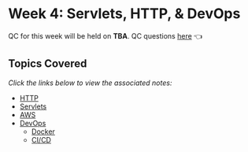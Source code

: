 # Week 4: Servlets, HTTP, & DevOps
QC for this week will be held on **TBA**. QC questions [here]() 👈

## Topics Covered
*Click the links below to view the associated notes:*

- [HTTP](https://github.com/220531-Enterprise/demos/blob/main/4-servlets-devops/notes/http.md)
- [Servlets](https://github.com/220531-Enterprise/demos/blob/main/4-servlets-devops/qc-questions.md#servlets)
- [AWS](https://github.com/220531-Enterprise/demos/blob/main/4-servlets-devops/notes/aws.md)
- [DevOps](https://github.com/220531-Enterprise/demos/blob/main/4-servlets-devops/notes/ci-cd.md)
  - [Docker](https://github.com/220531-Enterprise/demos/blob/main/4-servlets-devops/notes/docker.md)
  - [CI/CD](https://github.com/220531-Enterprise/demos/blob/main/4-servlets-devops/notes/ci-cd.md)

<br>
